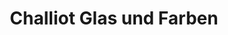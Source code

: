 ---
title: "Challiot Glas und Farben"
url: /moenchengladbach/challiot-glas-und-farben/
shop: Farben
---